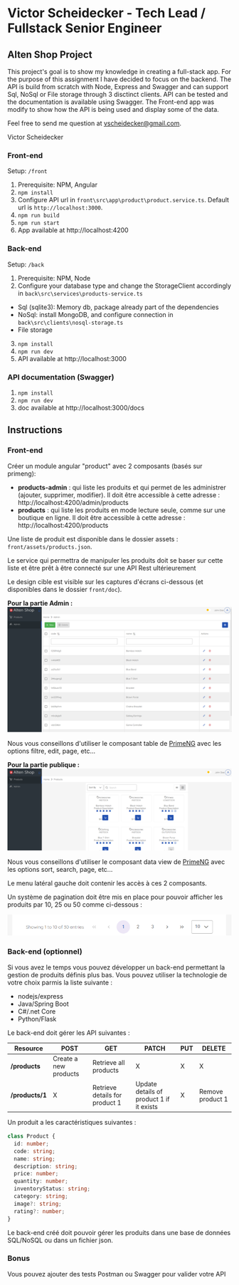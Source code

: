 # Victor Scheidecker - Tech Lead / Fullstack Senior Engineer

## Alten Shop Project

This project's goal is to show my knowledge in creating a full-stack app.
For the purpose of this assignment I have decided to focus on the backend.
The API is build from scratch with Node, Express and Swagger and can support Sql, NoSql or File storage through 3 disctinct clients.
API can be tested and the documentation is available using Swagger.
The Front-end app was modify to show how the API is being used and display some of the data.

Feel free to send me question at vscheidecker@gmail.com.

Victor Scheidecker

### Front-end
Setup: `/front`
1. Prerequisite: NPM, Angular
2. `npm install`
3. Configure API url in `front\src\app\product\product.service.ts`. Default url is `http://localhost:3000`.
3. `npm run build`
4. `npm run start`
5. App available at http://localhost:4200

### Back-end
Setup: `/back`
1. Prerequisite: NPM, Node
2. Configure your database type and change the StorageClient accordingly in `back\src\services\products-service.ts` 
 - Sql (sqlite3): Memory db, package already part of the dependencies
 - NoSql: install MongoDB, and configure connection in `back\src\clients\nosql-storage.ts`
 - File storage
3. `npm install`
4. `npm run dev`
5. API available at http://localhost:3000

### API documentation (Swagger)
1. `npm install`
2. `npm run dev`
3. doc available at http://localhost:3000/docs


## Instructions
### Front-end

Créer un module angular "product" avec 2 composants (basés sur primeng): 
 - **products-admin** : qui liste les produits et qui permet de les administrer (ajouter, supprimer, modifier).
    Il doit être accessible à cette adresse : http://localhost:4200/admin/products
 - **products** : qui liste les produits en mode lecture seule, comme sur une boutique en ligne.
    Il doit être accessible à cette adresse : http://localhost:4200/products

Une liste de produit est disponible dans le dossier assets : `front/assets/products.json`.

Le service qui permettra de manipuler les produits doit se baser sur cette liste et être prêt à être connecté sur une API Rest ultérieurement

Le design cible est visible sur les captures d'écrans ci-dessous (et disponibles dans le dossier `front/doc`).

**Pour la partie Admin :**
![admin](front/doc/products-admin.png)

Nous vous conseillons d'utiliser le composant table de [PrimeNG](https://primeng.org/table/filter) avec les options filtre, edit, page, etc...

 **Pour la partie publique :**
![public](front/doc/products.png)

Nous vous conseillons d'utiliser le composant data view de [PrimeNG](https://primeng.org/dataview) avec les options sort, search, page, etc...


Le menu latéral gauche doit contenir les accès à ces 2 composants.

Un système de pagination doit être mis en place pour pouvoir afficher les produits par 10, 25 ou 50 comme ci-dessous :

![pagination](front/doc/pagination.png)

### Back-end (optionnel)

Si vous avez le temps vous pouvez développer un back-end permettant la gestion de produits définis plus bas.
Vous pouvez utiliser la technologie de votre choix parmis la liste suivante :

- nodejs/express
- Java/Spring Boot
- C#/.net Core
- Python/Flask


Le back-end doit gérer les API suivantes : 

| Resource           | POST                  | GET                            | PATCH                                    | PUT | DELETE           |
| ------------------ | --------------------- | ------------------------------ | ---------------------------------------- | --- | ---------------- |
| **/products**      | Create a new products | Retrieve all products          | X                                        | X   |     X            |
| **/products/1**    | X                     | Retrieve details for product 1 | Update details of product 1 if it exists | X   | Remove product 1 |

Un produit a les caractéristiques suivantes : 

``` typescript
class Product {
  id: number;
  code: string;
  name: string;
  description: string;
  price: number;
  quantity: number;
  inventoryStatus: string;
  category: string;
  image?: string;
  rating?: number;
}
```

Le back-end créé doit pouvoir gérer les produits dans une base de données SQL/NoSQL ou dans un fichier json.

### Bonus

Vous pouvez ajouter des tests Postman ou Swagger pour valider votre API
